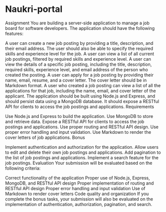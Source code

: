 # Naukri-portal
Assignment You are building a server-side application to manage a job board for software developers. The application should have the following features:

A user can create a new job posting by providing a title, description, and their email address. The user should also be able to specify the required skills and experience level for the job.
A user can view a list of all current job postings, filtered by required skills and experience level.
A user can view the details of a specific job posting, including the title, description, required skills, experience level, and email address of the person who created the posting.
A user can apply for a job posting by providing their name, email, resume, and a cover letter. The cover letter should be in Markdown format.
A user who created a job posting can view a list of all the applications for that job, including the name, email, and cover letter of the applicant.
The application should be built using Node.js and Express, and should persist data using a MongoDB database. It should expose a RESTful API for clients to access the job postings and applications.
Requirements

Use Node.js and Express to build the application.
Use MongoDB to store and retrieve data.
Expose a RESTful API for clients to access the job postings and applications.
Use proper routing and RESTful API design.
Use proper error handling and input validation.
Use Markdown to render the cover letters of job applications.
Bonus

Implement authentication and authorization for the application.
Allow users to edit and delete their own job postings and applications.
Add pagination to the list of job postings and applications.
Implement a search feature for the job postings.
Evaluation Your submission will be evaluated based on the following criteria:

Correct functionality of the application
Proper use of Node.js, Express, MongoDB, and RESTful API design
Proper implementation of routing and RESTful API design
Proper error handling and input validation
Use of Markdown to render cover letters
Code quality and organization
If you complete the bonus tasks, your submission will also be evaluated on the implementation of authentication, authorization, pagination, and search.